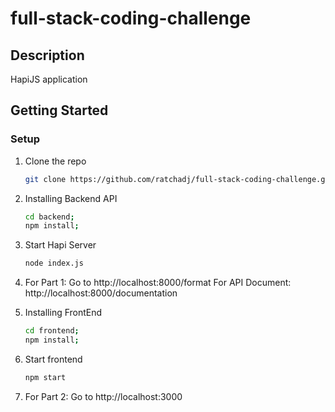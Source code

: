 # full-stack-coding-challenge
## Description
HapiJS application

## Getting Started

### Setup

1. Clone the repo
   ```sh
   git clone https://github.com/ratchadj/full-stack-coding-challenge.git
   ```
2. Installing Backend API
   ```sh
   cd backend;
   npm install;
   ```
3. Start Hapi Server
   ```sh
   node index.js 
   ```    
4. For Part 1: Go to http://localhost:8000/format
   For API Document: http://localhost:8000/documentation

5. Installing FrontEnd
   ```sh
   cd frontend;
   npm install;
   ```
6. Start frontend
   ```sh
   npm start
   ``` 
7. For Part 2: Go to http://localhost:3000